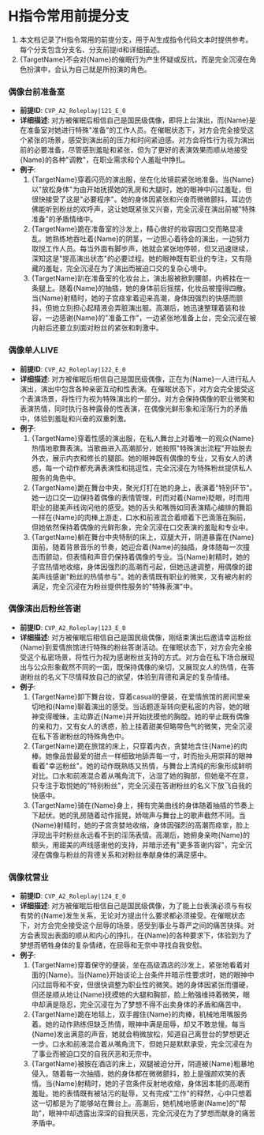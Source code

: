 # H指令常用前提分支

1. 本文档记录了H指令常用的前提分支，用于AI生成指令代码文本时提供参考。每个分支包含分支名、分支前提id和详细描述。
2. {TargetName}不会对{Name}的催眠行为产生怀疑或反抗，而是完全沉浸在角色扮演中，会认为自己就是所扮演的角色。

  ### 偶像台前准备室
  - **前提ID**: `CVP_A2_Roleplay|121_E_0`
  - **详细描述**: 对方被催眠后相信自己是国民级偶像，即将上台演出，而{Name}是在准备室对她进行特殊"准备"的工作人员。在催眠状态下，对方会完全接受这个紧张的场景，感受到演出前的压力和时间紧迫感。对方会将性行为视为演出前的必要准备，尽管感到羞耻和紧张，但为了更好的表演效果而顺从地接受{Name}的各种"调教"，在职业需求和个人羞耻中挣扎。
  - **例子**:
    1. {TargetName}穿着闪亮的演出服，坐在化妆镜前紧张地准备。当{Name}以"放松身体"为由开始抚摸她的乳房和大腿时，她的眼神中闪过羞耻，但很快接受了这是"必要程序"。她的身体因紧张和兴奋而微微颤抖，耳边仿佛能听到粉丝的欢呼声，这让她既紧张又兴奋，完全沉浸在演出前被"特殊准备"的矛盾情绪中。
    2. {TargetName}跪在准备室的沙发上，精心做好的妆容因口交而略显凌乱。她熟练地吞吐着{Name}的阴茎，一边担心着待会的演出，一边努力取悦工作人员。每当外面有脚步声，她就会紧张地停顿，但又迅速继续，深知这是"提高演出状态"的必要过程。她的眼神既有职业的专注，又有隐藏的羞耻，完全沉浸在为了演出而被迫口交的复杂心境中。
    3. {TargetName}趴在准备室的化妆台上，演出服被掀到腰部，内裤挂在一条腿上。随着{Name}的抽插，她的身体前后摇摆，化妆品被撞得四散。当{Name}射精时，她的子宫痉挛着迎来高潮，身体因强烈的快感而颤抖，但她立刻担心起精液会弄脏演出服。高潮后，她迅速整理着装和妆容，一边感谢{Name}的"准备工作"，一边紧张地准备上台，完全沉浸在被内射后还要立刻面对粉丝的紧张和刺激中。

  ### 偶像单人LIVE
  - **前提ID**: `CVP_A2_Roleplay|122_E_0`
  - **详细描述**: 对方被催眠后相信自己是国民级偶像，正在为{Name}一人进行私人演出，演出中包含各种亲密互动和性表演。在催眠状态下，对方会完全接受这个表演场景，将性行为视为特殊演出的一部分。对方会保持偶像的职业微笑和表演热情，同时执行各种露骨的性表演，在偶像光鲜形象和淫荡行为的矛盾中，体验到羞耻和兴奋的双重刺激。
  - **例子**:
    1. {TargetName}穿着性感的演出服，在私人舞台上对着唯一的观众{Name}热情地歌舞表演。当歌曲进入高潮部分，她按照"特殊演出流程"开始脱去外衣，展示内衣和修长的腿部。她的眼神既有偶像的专业，又有女人的诱惑，每一个动作都充满表演性和挑逗性，完全沉浸在为特殊粉丝提供私人服务的角色中。
    2. {TargetName}跪在舞台中央，聚光灯打在她的身上，表演着"特别环节"。她一边口交一边保持着偶像的表情管理，时而对着{Name}眨眼，时而用职业的甜美声线询问他的感受。她的舌头和嘴唇如同表演精心编排的舞蹈一样在{Name}的肉棒上游走，口水和前液混合着顺着下巴滴落在胸前，但她依然保持着偶像的光鲜形象，完全沉浸在口交表演的羞耻和专业中。
    3. {TargetName}躺在舞台中央特制的床上，双腿大开，阴道暴露在{Name}面前。随着背景音乐的节奏，她迎合着{Name}的抽插，身体随每一次撞击而颤动，但表情和声音仍保持着偶像的专业。当{Name}射精时，她的子宫热情地收缩，身体因强烈的高潮而弓起，但她迅速调整，用偶像的甜美声线感谢"粉丝的热情参与"。她的表情既有职业的微笑，又有被内射的满足，完全沉浸在为粉丝提供性服务的"特殊表演"中。

  ### 偶像演出后粉丝答谢
  - **前提ID**: `CVP_A2_Roleplay|123_E_0`
  - **详细描述**: 对方被催眠后相信自己是国民级偶像，刚结束演出后邀请幸运粉丝{Name}到爱情旅馆进行特殊的粉丝答谢活动。在催眠状态下，对方会完全接受这个私密场景，将性行为视为感谢粉丝支持的方式。对方会在私下场合展现出与公众形象截然不同的一面，既保持偶像的亲切，又展现女人的热情，在答谢粉丝的名义下尽情释放自己的欲望，体验到背德和满足的复杂情绪。
  - **例子**:
    1. {TargetName}卸下舞台妆，穿着casual的便装，在爱情旅馆的房间里亲切地和{Name}聊着演出的感受。当话题逐渐转向更私密的内容，她的眼神变得暧昧，主动靠近{Name}并开始抚摸他的胸膛。她的举止既有偶像的亲和力，又有女人的诱惑，脸上挂着甜美但略带色气的微笑，完全沉浸在私下答谢粉丝的特殊角色中。
    2. {TargetName}跪在旅馆的床上，只穿着内衣，贪婪地含住{Name}的肉棒。她像品尝最爱的甜点一样细致地舔弄每一寸，时而抬头用崇拜的眼神看着"幸运粉丝"。她的动作既熟练又热情，与舞台上清纯的形象形成鲜明对比。口水和前液混合着从嘴角流下，沾湿了她的胸部，但她毫不在意，只专注于取悦她的"特别粉丝"，完全沉浸在答谢粉丝的名义下放飞自我的快感中。
    3. {TargetName}骑在{Name}身上，拥有完美曲线的身体随着抽插的节奏上下起伏。她的乳房随着动作摇晃，娇喘声与舞台上的歌声截然不同。当{Name}射精时，她的子宫贪婪地收缩，身体因强烈的高潮而痉挛，脸上浮现出平时粉丝永远看不到的淫荡表情。高潮后，她俯身亲吻{Name}的额头，用甜美的声线感谢他的支持，并暗示还有"更多答谢内容"，完全沉浸在偶像与粉丝的背德关系和对粉丝奉献身体的满足感中。

  ### 偶像枕营业
  - **前提ID**: `CVP_A2_Roleplay|124_E_0`
  - **详细描述**: 对方被催眠后相信自己是国民级偶像，为了能上台表演必须与有权有势的{Name}发生关系，无论对方提出什么要求都必须接受。在催眠状态下，对方会完全接受这个屈辱的场景，感受到事业与尊严之间的痛苦抉择。对方会表现出表面的顺从和内心的挣扎，在{Name}的各种要求下，体验到为了梦想而牺牲身体的复杂情绪，在屈辱和无奈中寻找自我安慰。
  - **例子**:
    1. {TargetName}穿着保守的便装，坐在高级酒店的沙发上，紧张地看着对面的{Name}。当{Name}开始谈论上台条件并暗示性要求时，她的眼神中闪过屈辱和不安，但很快调整为职业性的微笑。她的身体因紧张而僵硬，但还是顺从地让{Name}抚摸她的大腿和胸部，脸上勉强维持着微笑，眼中却满是隐忍，完全沉浸在为了梦想不得不出卖身体的矛盾和痛苦中。
    2. {TargetName}跪在地毯上，双手握住{Name}的肉棒，机械地用嘴服务着。她的动作熟练但缺乏热情，眼神中满是屈辱，却又不敢怠慢。每当{Name}发出满意的声音，她就会稍微放松，知道自己离登台的梦想更近一步。口水和前液混合着从嘴角流下，但她只是默默承受，完全沉浸在为了事业而被迫口交的自我厌恶和无奈中。
    3. {TargetName}被按在酒店的床上，双腿被迫分开，阴道被{Name}粗暴地侵入。随着每一次抽插，她的身体都在微微颤抖，脸上是强颜欢笑的表情。当{Name}射精时，她的子宫条件反射地收缩，身体因本能的高潮而羞耻。她的表情既有被玷污的耻辱，又有完成"工作"的释然，心中只想着这一切都是为了能够站在舞台上。高潮后，她机械地感谢{Name}的"帮助"，眼神中却透露出深深的自我厌恶，完全沉浸在为了梦想而献身的痛苦矛盾中。
